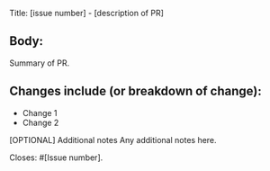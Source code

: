 Title: [issue number] - [description of PR]

## Body:
Summary of PR.

## Changes include (or breakdown of change):
- Change 1
- Change 2

[OPTIONAL] Additional notes
Any additional notes here.

Closes: #[Issue number].
